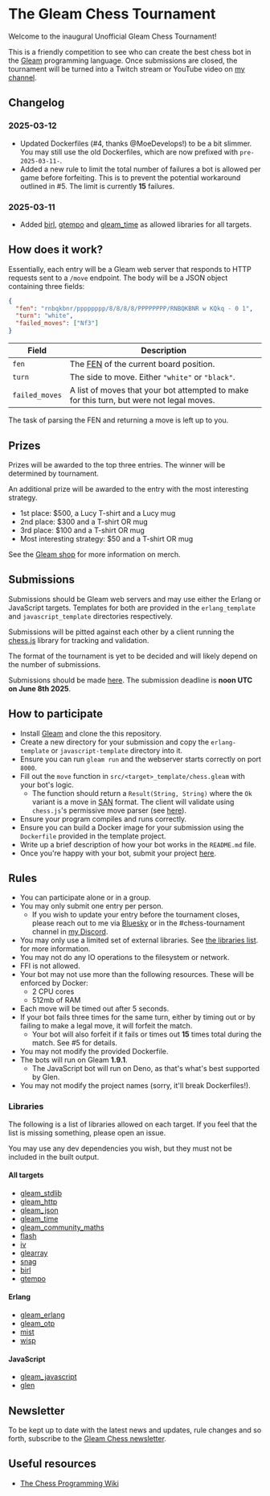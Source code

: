 # The Gleam Chess Tournament

Welcome to the inaugural Unofficial Gleam Chess Tournament!

This is a friendly competition to see who can create the best chess bot in the
[Gleam](https://gleam.run) programming language. Once submissions are closed,
the tournament will be turned into a Twitch stream or YouTube video on
[my channel](https://youtube.com/IsaacHarrisHolt).

## Changelog

### 2025-03-12

- Updated Dockerfiles (#4, thanks @MoeDevelops!) to be a bit slimmer. You may still
  use the old Dockerfiles, which are now prefixed with `pre-2025-03-11-`.
- Added a new rule to limit the total number of failures a bot is allowed per game
  before forfeiting. This is to prevent the potential workaround outlined in #5.
  The limit is currently **15** failures.

### 2025-03-11

- Added [birl](https://hexdocs.pm/birl/index.html),
  [gtempo](https://hexdocs.pm/gtempo/index.html) and
  [gleam_time](https://hexdocs.pm/gleam_time/index.html) as allowed libraries for all
  targets.

## How does it work?

Essentially, each entry will be a Gleam web server that responds to HTTP requests sent
to a `/move` endpoint. The body will be a JSON object containing three fields:

```json
{
  "fen": "rnbqkbnr/pppppppp/8/8/8/8/PPPPPPPP/RNBQKBNR w KQkq - 0 1",
  "turn": "white",
  "failed_moves": ["Nf3"]
}
```

| Field          | Description                                                                                              |
| -------------- | -------------------------------------------------------------------------------------------------------- |
| `fen`          | The [FEN](https://en.wikipedia.org/wiki/Forsyth%E2%80%93Edwards_Notation) of the current board position. |
| `turn`         | The side to move. Either `"white"` or `"black"`.                                                         |
| `failed_moves` | A list of moves that your bot attempted to make for this turn, but were not legal moves.                 |

The task of parsing the FEN and returning a move is left up to you.

## Prizes

Prizes will be awarded to the top three entries. The winner will be determined by
tournament.

An additional prize will be awarded to the entry with the most interesting strategy.

- 1st place: $500, a Lucy T-shirt and a Lucy mug
- 2nd place: $300 and a T-shirt OR mug
- 3rd place: $100 and a T-shirt OR mug
- Most interesting strategy: $50 and a T-shirt OR mug

See the [Gleam shop](https://shop.gleam.run/) for more information on merch.

## Submissions

Submissions should be Gleam web servers and may use either the Erlang or JavaScript
targets. Templates for both are provided in the `erlang_template` and
`javascript_template` directories respectively.

Submissions will be pitted against each other by a client running the
[chess.js](https://github.com/jhlywa/chess.js) library for tracking and validation.

The format of the tournament is yet to be decided and will likely depend on the
number of submissions.

Submissions should be made [here](https://docs.google.com/forms/d/e/1FAIpQLSfhmo_0zxN7IDIEL6ZHZiyDaNJ2Y7_rkdt661DTaCdK2oHpSA/viewform?usp=dialog).
The submission deadline is **noon UTC on June 8th 2025**.

## How to participate

- Install [Gleam](https://gleam.run) and clone the this repository.
- Create a new directory for your submission and copy the `erlang-template` or
  `javascript-template` directory into it.
- Ensure you can run `gleam run` and the webserver starts correctly on port `8000`.
- Fill out the `move` function in `src/<target>_template/chess.gleam` with your bot's logic.
  - The function should return a `Result(String, String)` where the `Ok` variant
    is a move in [SAN](<https://en.wikipedia.org/wiki/Algebraic_notation_(chess)>)
    format. The client will validate using `chess.js`'s permissive move parser
    (see [here](https://github.com/jhlywa/chess.js?tab=readme-ov-file#parsers-permissive--strict)).
- Ensure your program compiles and runs correctly.
- Ensure you can build a Docker image for your submission using the `Dockerfile`
  provided in the template project.
- Write up a brief description of how your bot works in the `README.md` file.
- Once you're happy with your bot, submit your project [here](TODO).

## Rules

- You can participate alone or in a group.
- You may only submit one entry per person.
  - If you wish to update your entry before the tournament closes, please reach out
    to me via [Bluesky](https://bsky.app/profile/ihh.dev) or in the #chess-tournament
    channel in [my Discord](https://discord.com/invite/bWrctJ7).
- You may only use a limited set of external libraries. See [the libraries list](#libraries).
  for more information.
- You may not do any IO operations to the filesystem or network.
- FFI is not allowed.
- Your bot may not use more than the following resources. These will be enforced by Docker:
  - 2 CPU cores
  - 512mb of RAM
- Each move will be timed out after 5 seconds.
- If your bot fails three times for the same turn, either by timing out or by failing
  to make a legal move, it will forfeit the match.
  - Your bot will also forfeit if it fails or times out **15** times total during the
    match. See #5 for details. 
- You may not modify the provided Dockerfile.
- The bots will run on Gleam **1.9.1**.
  - The JavaScript bot will run on Deno, as that's what's best supported by Glen.
- You may not modify the project names (sorry, it'll break Dockerfiles!).

### Libraries

The following is a list of libraries allowed on each target. If you feel that the list
is missing something, please open an issue.

You may use any dev dependencies you wish, but they must not be included in the built
output.

#### All targets

- [gleam_stdlib](https://hexdocs.pm/gleam_stdlib/index.html)
- [gleam_http](https://hexdocs.pm/gleam_http/index.html)
- [gleam_json](https://hexdocs.pm/gleam_json/index.html)
- [gleam_time](https://hexdocs.pm/gleam_time/index.html)
- [gleam_community_maths](https://hexdocs.pm/gleam_community_maths/index.html)
- [flash](https://hexdocs.pm/flash/index.html)
- [iv](https://hexdocs.pm/iv/index.html)
- [glearray](https://hexdocs.pm/glearray/index.html)
- [snag](https://hexdocs.pm/snag/index.html)
- [birl](https://hexdocs.pm/birl/index.html)
- [gtempo](https://hexdocs.pm/gtempo/index.html)

#### Erlang

- [gleam_erlang](https://hexdocs.pm/gleam_erlang/index.html)
- [gleam_otp](https://hexdocs.pm/gleam_otp/index.html)
- [mist](https://hexdocs.pm/mist/index.html)
- [wisp](https://hexdocs.pm/wisp/index.html)

#### JavaScript

- [gleam_javascript](https://hexdocs.pm/gleam_javascript/index.html)
- [glen](https://hexdocs.pm/glen/index.html)

## Newsletter

To be kept up to date with the latest news and updates, rule changes and so forth,
subscribe to the [Gleam Chess newsletter](https://buttondown.com/gleamchess).

## Useful resources

- [The Chess Programming Wiki](https://www.chessprogramming.org/Main_Page)
